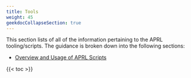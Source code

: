 ```yaml
---
title: Tools
weight: 45
geekdocCollapseSection: true
---
```


This section lists of all of the information pertaining to the APRL tooling/scripts. The guidance is broken down into the following sections:

- [Overview and Usage of APRL Scripts](/Azure-Proactive-Resiliency-Library-v2/tools/script-overviews)

{{< toc >}}
